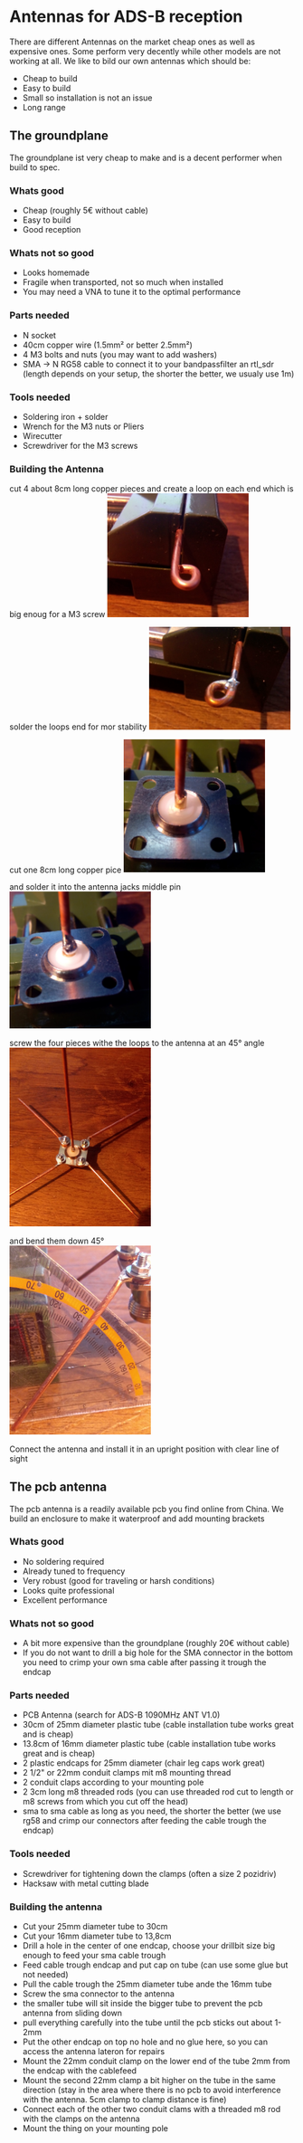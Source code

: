 # Antennas for ADS-B reception
There are different Antennas on the market cheap ones as well as expensive ones. Some perform very decently while other models are not working at all.
We like to bild our own antennas which should be:
* Cheap to build
* Easy to build
* Small so installation is not an issue
* Long range

## The groundplane
The groundplane ist very cheap to make and is a decent performer when build to spec.
### Whats good
* Cheap (roughly 5€ without cable)
* Easy to build
* Good reception

### Whats not so good
* Looks homemade
* Fragile when transported, not so much when installed
* You may need a VNA to tune it to the optimal performance

### Parts needed
* N socket
* 40cm copper wire (1.5mm² or better 2.5mm²)
* 4 M3 bolts and nuts (you may want to add washers)
* SMA -> N RG58 cable to connect it to your bandpassfilter an rtl_sdr (length depends on your setup, the shorter the better, we usualy use 1m)

### Tools needed
* Soldering iron + solder
* Wrench for the M3 nuts or Pliers
* Wirecutter
* Screwdriver for the M3 screws

### Building the Antenna
cut 4 about 8cm long copper pieces and create a loop on each end which is big enoug for a M3 screw
<img src="gp01.jpg" width="250px">

solder the loops end for mor stability
<img src="gp02.jpg" width="250px">

cut one 8cm long copper pice
<img src="gp03.jpg" width="250px">

and solder it into the antenna jacks middle pin
<img src="gp04.jpg" width="250px">

screw the four pieces withe the loops to the antenna at an 45° angle
<img src="gp05.jpg" width="250px">

and bend them down 45°  
<img src="gp06.jpg" width="250px">

Connect the antenna and install it in an upright position with clear line of sight

## The pcb antenna
The pcb antenna is a readily available pcb you find online from China. We build an enclosure to make it waterproof and add mounting brackets

### Whats good
* No soldering required
* Already tuned to frequency
* Very robust (good for traveling or harsh conditions)
* Looks quite professional
* Excellent performance

### Whats not so good
* A bit more expensive than the groundplane (roughly 20€ without cable)
* If you do not want to drill a big hole for the SMA connector in the bottom you need to crimp your own sma cable after passing it trough the endcap

### Parts needed
* PCB Antenna (search for ADS-B 1090MHz ANT V1.0)
* 30cm of 25mm diameter plastic tube (cable installation tube works great and is cheap)
* 13.8cm of 16mm diameter plastic tube (cable installation tube works great and is cheap)
* 2 plastic endcaps for 25mm diameter (chair leg caps work great)
* 2 1/2" or 22mm conduit clamps mit m8 mounting thread
* 2 conduit claps according to your mounting pole
* 2 3cm long m8 threaded rods (you can use threaded rod cut to length or m8 screws from which you cut off the head)
* sma to sma cable as long as you need, the shorter the better (we use rg58 and crimp our connectors after feeding the cable trough the endcap)

### Tools needed
* Screwdriver for tightening down the clamps (often a size 2 pozidriv)
* Hacksaw with metal cutting blade

### Building the antenna
* Cut your 25mm diameter tube to 30cm
* Cut your 16mm diameter tube to 13,8cm
* Drill a hole in the center of one endcap, choose your drillbit size big enough to feed your sma cable trough
* Feed cable trough endcap and put cap on tube (can use some glue but not needed)
* Pull the cable trough the 25mm diameter tube ande the 16mm tube
* Screw the sma connector to the antenna
* the smaller tube will sit inside the bigger tube to prevent the pcb antenna from sliding down
* pull everything carefully into the tube until the pcb sticks out about 1-2mm
* Put the other endcap on top no hole and no glue here, so you can access the antenna lateron for repairs
* Mount the 22mm conduit clamp on the lower end of the tube 2mm from the endcap with the cablefeed
* Mount the second 22mm clamp a bit higher on the tube in the same direction (stay in the area where there is no pcb to avoid interference with the antenna. 5cm clamp to clamp distance is fine)
* Connect each of the other two conduit clams with a threaded m8 rod with the clamps on the antenna
* Mount the thing on your mounting pole
